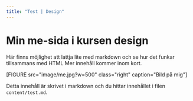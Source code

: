 ```yaml
---
title: "Test | Design"
---
```

Min me-sida i kursen design
=========================


Här finns möjlighet att lattja lite med markdown och se hur det funkar tillsammans med HTML
Mer innehåll kommer inom kort. 

[FIGURE src="image/me.jpg?w=500" class="right" caption="Bild på mig"]


Detta innehåll är skrivet i markdown och du hittar innehållet i filen `content/test.md`.
